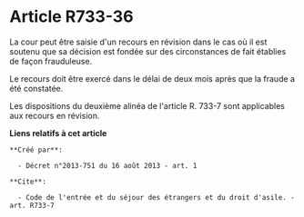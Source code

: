 # Article R733-36

La cour peut être saisie d'un recours en révision dans le cas où il est soutenu que sa décision est fondée sur des
circonstances de fait établies de façon frauduleuse. 

Le recours doit être exercé dans le délai de deux mois après que la fraude a été constatée. 

Les dispositions du deuxième alinéa de l'article R. 733-7 sont applicables aux recours en révision.

**Liens relatifs à cet article**

	**Créé par**:

	  - Décret n°2013-751 du 16 août 2013 - art. 1

	**Cite**:

	  - Code de l'entrée et du séjour des étrangers et du droit d'asile. - art. R733-7
